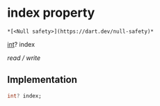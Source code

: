 


# index property




    *[<Null safety>](https://dart.dev/null-safety)*


[int](https://api.flutter.dev/flutter/dart-core/int-class.html)? index
  
_read / write_






## Implementation

```dart
int? index;


```







